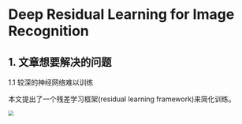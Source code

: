 # Deep Residual Learning for Image Recognition

## 1. 文章想要解决的问题

1.1 较深的神经网络难以训练

本文提出了一个残差学习框架(residual learning framework)来简化训练。



<img src="../image/1.1 Figure 1-16545012142927.png" style="zoom:70%;" />